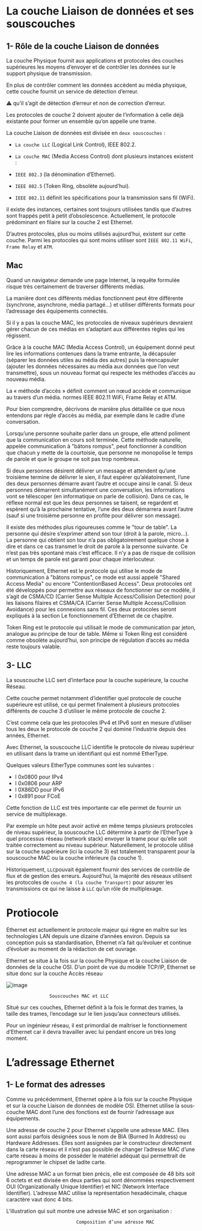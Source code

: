 # La couche Liaison de données et ses sous­couches


## 1-  Rôle de la couche Liaison de données

La couche Physique fournit aux applications et protocoles des couches supérieures les moyens d’envoyer et de
contrôler les données sur le support physique de transmission.

En plus de contrôler comment les données accèdent au média physique, cette couche fournit un service de détection
d’erreur.

⚠️ qu’il s’agit de détection d’erreur et non de correction d’erreur.


Les protocoles de couche 2 doivent ajouter de l’information à celle déjà existante pour former
un ensemble qu’on appelle une trame.

La couche Liaison de données est divisée en `deux sous­couches` :

* `La couche LLC` (Logical Link Control), IEEE 802.2.
* `La couche MAC` (Media Access Control) dont plusieurs instances existent :


* `IEEE 802.3`  (la dénomination d’Ethernet).
* `IEEE 802.5`  (Token Ring, obsolète aujourd’hui).
* `IEEE 802.11`  définit les spécifications pour la transmission sans fil (Wi­Fi).


il existe des instances, certaines sont toujours utilisées tandis que d’autres sont frappés petit à
petit d’obsolescence. Actuellement, le protocole prédominant en filaire sur la couche 2 est Ethernet.

D’autres protocoles, plus ou moins utilisés aujourd’hui, existent sur cette couche. Parmi les protocoles qui sont moins utiliser sont
`IEEE 802.11 Wi­Fi`, `Frame Relay` et `ATM`.






## Mac 

Quand un navigateur demande une page Internet, la requête formulée risque très certainement de traverser
différents médias.

La manière dont ces différents médias fonctionnent peut être différente (synchrone, asynchrone, média partagé...)
et utiliser différents formats pour l’adressage des équipements connectés.

Si il y a pas la couche MAC, les protocoles de niveaux supérieurs devraient gérer chacun de ces médias en s’adaptant aux
différentes règles qui les régissent.

Grâce à la couche MAC (Media Access Control), un équipement donné peut lire les informations contenues dans la
trame entrante, la décapsuler (séparer les données utiles au média des autres) puis la réencapsuler (ajouter les
données nécessaires au média aux données que l’on veut transmettre), sous un nouveau format qui respecte les
méthodes d’accès au nouveau média.

La « méthode d’accès » définit comment un nœud accède et communique au travers d’un média.
normes IEEE 802.11 Wi­Fi, Frame Relay et ATM.

Pour bien comprendre, décrivons de manière plus détaillée ce que nous entendons par règle d’accès au média, par
exemple dans le cadre d’une conversation.

Lorsqu’une personne souhaite parler dans un groupe, elle attend poliment que la communication en cours soit
terminée. Cette méthode naturelle, appelée communication à "bâtons rompus", peut fonctionner à condition que
chacun y mette de la courtoisie, que personne ne monopolise le temps de parole et que le groupe ne soit pas trop
nombreux.

Si deux personnes désirent délivrer un message et attendent qu’une troisième termine de délivrer le sien, il faut
espérer qu’aléatoirement, l’une des deux personnes démarre avant l’autre et occupe ainsi le canal. Si deux
personnes démarrent simultanément une conversation, les informations vont se télescoper (en informatique on
parle de collision). Dans ce cas, le réflexe normal est que les deux personnes se taisent, se regardent et espèrent
qu’à la prochaine tentative, l’une des deux démarrera avant l’autre (sauf si une troisième personne en profite pour
délivrer son message).

Il existe des méthodes plus rigoureuses comme le "tour de table". La personne qui désire s’exprimer attend son
tour (droit à la parole, micro...). La personne qui obtient son tour n’a pas obligatoirement quelque chose à dire et
dans ce cas transmet le droit de parole à la personne suivante. Ce n’est pas très spontané mais c’est efficace. Il n’y
a pas de risque de collision et un temps de parole est garanti pour chaque interlocuteur.

Historiquement, Ethernet est le protocole qui utilise le mode de communication à "bâtons rompus", ce mode est
aussi appelé "Shared Access Media" ou encore "Contention­Based Access". Deux protocoles ont été développés
pour permettre aux réseaux de fonctionner sur ce modèle, il s’agit de CSMA/CD (Carrier Sense Multiple
Access/Collision Detection) pour les liaisons filaires et CSMA/CA (Carrier Sense Multiple Access/Collision Avoidance) pour
les connexions sans fil. Ces deux protocoles seront expliqués à la section Le fonctionnement d’Ethernet de ce
chapitre.

Token Ring est le protocole qui utilisait le mode de communication par jeton, analogue au principe de tour de table.
Même si Token Ring est considéré comme obsolète aujourd’hui, son principe de régulation d’accès au média reste
toujours valable.

## 3-  LLC
La sous­couche LLC sert d’interface pour la couche supérieure, la couche Réseau.

Cette couche permet notamment d’identifier quel protocole de couche supérieure est utilisé, ce qui permet
finalement à plusieurs protocoles différents de couche 3 d’utiliser le même protocole de couche 2.

C’est comme cela que les protocoles IPv4 et IPv6 sont en mesure d’utiliser tous les deux le protocole de couche 2
qui domine l’industrie depuis des années, Ethernet.

Avec Ethernet, la sous­couche LLC identifie le protocole de niveau supérieur en utilisant dans la trame un identifiant
qui est nommé EtherType.

Quelques valeurs EtherType communes sont les suivantes :

* l 0x0800 pour IPv4
* l 0x0806 pour ARP
* l 0X86DD pour IPv6
* l 0x891 pour FCoE


Cette fonction de LLC est très importante car elle permet de fournir un service de multiplexage.

Par exemple un hôte peut avoir activé en même temps plusieurs protocoles de niveau supérieur, la sous­couche LLC
détermine à partir de l’EtherType à quel processus réseau (network stack) envoyer la trame pour qu’elle soit traitée
correctement au niveau supérieur. Naturellement, le protocole utilisé sur la couche supérieure (ici la couche 3) est
totalement transparent pour la sous­couche MAC ou la couche inférieure (la couche 1).

Historiquement, `LLC`pouvait également fournir des services de contrôle de flux et de gestion des
erreurs. Aujourd’hui, la majorité des réseaux utilisent les protocoles de `couche 4 (la couche Transport)` pour assurer
les transmissions ce qui ne laisse à `LLC` qu’un rôle de multiplexage.


# Protiocole 

Ethernet est actuellement le protocole majeur qui règne en maître sur les technologies LAN depuis une dizaine
d’années environ. Depuis sa conception puis sa standardisation, Ethernet n’a fait qu’évoluer et continue d’évoluer au
moment de la rédaction de cet ouvrage.

Ethernet se situe à la fois sur la couche Physique et la couche Liaison de données de la couche OSI. D’un point de vue
du modèle TCP/IP, Ethernet se situe donc sur la couche Accès réseau

![image](https://github.com/user-attachments/assets/02d1d20f-49a6-4c88-bbb3-0517ab0b1c7b)
         
            
                    Sous­couches MAC et LLC

Situé sur ces couches, Ethernet définit à la fois le format des trames, la taille des trames, l’encodage sur le lien
jusqu’aux connecteurs utilisés.

Pour un ingénieur réseau, il est primordial de maîtriser le fonctionnement d’Ethernet car il devra travailler avec lui
pendant encore un très long moment.


# L’adressage Ethernet

## 1- Le format des adresses

Comme vu précédemment, Ethernet opère à la fois sur la couche Physique et sur la couche Liaison de données de
modèle OSI. Ethernet utilise la sous­couche MAC dont l’une des fonctions est de fournir l’adressage aux
équipements.

Une adresse de couche 2 pour Ethernet s’appelle une adresse MAC. Elles sont aussi parfois désignées sous le nom
de BIA (Burned In Address) ou Hardware Addresses. Elles sont assignées par le constructeur directement dans la
carte réseau et il n’est pas possible de changer l’adresse MAC d’une carte réseau à moins de posséder le matériel
adéquat qui permettrait de reprogrammer le chipset de ladite carte.

Une adresse MAC a un format bien précis, elle est composée de 48 bits soit 6 octets et est divisée en deux parties
qui sont dénommées respectivement OUI (Organizationally Unique Identifier) et NIC (Network Interface Identifier).
L’adresse MAC utilise la représentation hexadécimale, chaque caractère vaut donc 4 bits.

L’illustration qui suit montre une adresse MAC et son organisation :





                              Composition d’une adresse MAC
